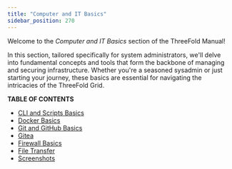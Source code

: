 ```yaml
---
title: "Computer and IT Basics"
sidebar_position: 270
---
```




Welcome to the *Computer and IT Basics* section of the ThreeFold Manual! 

In this section, tailored specifically for system administrators, we'll delve into fundamental concepts and tools that form the backbone of managing and securing infrastructure. Whether you're a seasoned sysadmin or just starting your journey, these basics are essential for navigating the intricacies of the ThreeFold Grid.

**TABLE OF CONTENTS**

- [CLI and Scripts Basics](./cli_scripts_basics.md)
- [Docker Basics](./docker_basics.md)
- [Git and GitHub Basics](./git_github_basics.md)
- [Gitea](./gitea/gitea_toc.md)
- [Firewall Basics](./firewall_basics/firewall_basics.md)
- [File Transfer](./file_transfer.md)
- [Screenshots](./screenshots.md)
  